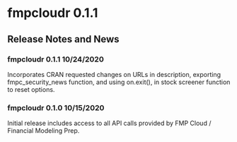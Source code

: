 # fmpcloudr 0.1.1

## Release Notes and News

### fmpcloudr 0.1.1 10/24/2020
Incorporates CRAN requested changes on URLs in description,
exporting fmpc_security_news function, and using on.exit(),
in stock screener function to reset options.

### fmpcloudr 0.1.0 10/15/2020

Initial release includes access to all API calls provided
by FMP Cloud / Financial Modeling Prep. 
